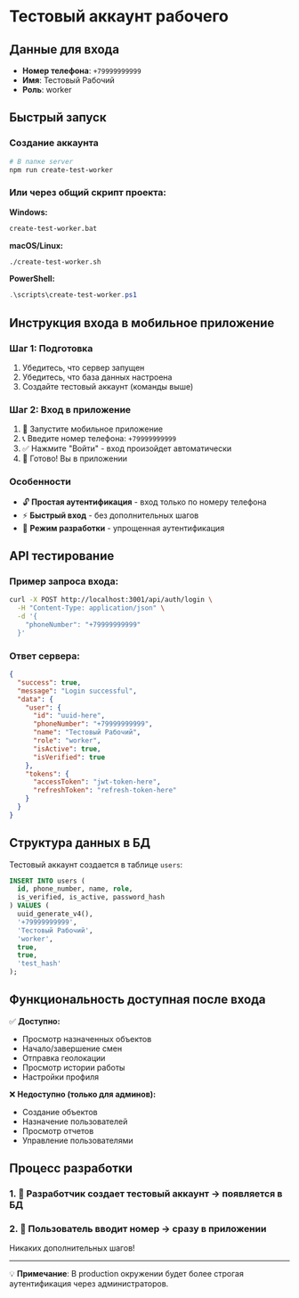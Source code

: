 # Тестовый аккаунт рабочего

## Данные для входа

- **Номер телефона**: `+79999999999`
- **Имя**: Тестовый Рабочий
- **Роль**: worker

## Быстрый запуск

### Создание аккаунта

```bash
# В папке server
npm run create-test-worker
```

### Или через общий скрипт проекта:

**Windows:**
```bash
create-test-worker.bat
```

**macOS/Linux:**
```bash
./create-test-worker.sh
```

**PowerShell:**
```powershell
.\scripts\create-test-worker.ps1
```

## Инструкция входа в мобильное приложение

### Шаг 1: Подготовка
1. Убедитесь, что сервер запущен
2. Убедитесь, что база данных настроена
3. Создайте тестовый аккаунт (команды выше)

### Шаг 2: Вход в приложение

1. 📱 Запустите мобильное приложение
2. 📞 Введите номер телефона: `+79999999999`
3. ✅ Нажмите "Войти" - вход произойдет автоматически
4. 🎉 Готово! Вы в приложении

### Особенности

- 🔓 **Простая аутентификация** - вход только по номеру телефона
- ⚡ **Быстрый вход** - без дополнительных шагов
- 🔧 **Режим разработки** - упрощенная аутентификация

## API тестирование

### Пример запроса входа:

```bash
curl -X POST http://localhost:3001/api/auth/login \
  -H "Content-Type: application/json" \
  -d '{
    "phoneNumber": "+79999999999"
  }'
```

### Ответ сервера:
```json
{
  "success": true,
  "message": "Login successful",
  "data": {
    "user": {
      "id": "uuid-here",
      "phoneNumber": "+79999999999",
      "name": "Тестовый Рабочий",
      "role": "worker",
      "isActive": true,
      "isVerified": true
    },
    "tokens": {
      "accessToken": "jwt-token-here",
      "refreshToken": "refresh-token-here"
    }
  }
}
```

## Структура данных в БД

Тестовый аккаунт создается в таблице `users`:

```sql
INSERT INTO users (
  id, phone_number, name, role, 
  is_verified, is_active, password_hash
) VALUES (
  uuid_generate_v4(), 
  '+79999999999', 
  'Тестовый Рабочий', 
  'worker',
  true, 
  true, 
  'test_hash'
);
```

## Функциональность доступная после входа

✅ **Доступно:**
- Просмотр назначенных объектов
- Начало/завершение смен
- Отправка геолокации
- Просмотр истории работы
- Настройки профиля

❌ **Недоступно (только для админов):**
- Создание объектов
- Назначение пользователей
- Просмотр отчетов
- Управление пользователями

## Процесс разработки

### 1. 🔧 **Разработчик** создает тестовый аккаунт → появляется в БД
### 2. 📱 **Пользователь** вводит номер → сразу в приложении

Никаких дополнительных шагов!

---

💡 **Примечание**: В production окружении будет более строгая аутентификация через администраторов. 